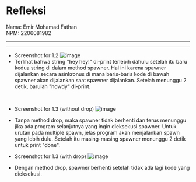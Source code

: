# Refleksi

Nama: Emir Mohamad Fathan <br>
NPM: 2206081982

<hr>
<hr>

- Screenshot for 1.2
![image](https://github.com/brofathan/grpc-tutorial/assets/45114836/0a8af0a0-fd2d-44c1-9d6c-93ea02432964)
- Terlihat bahwa string "hey hey!" di-print terlebih dahulu setelah itu baru kedua string di dalam method spawner. Hal ini karena spawner dijalankan secara asinkronus di mana baris-baris kode di bawah spawner akan dijalankan saat spawner dijalankan. Setelah menunggu 2 detik, barulah "howdy" di-print.

<br>

- Screenshot for 1.3 (without drop)
![image](https://github.com/brofathan/grpc-tutorial/assets/45114836/0344e8fb-fbb0-4196-9716-fce34af736b1)
- Tanpa method drop, maka spawner tidak berhenti dan terus menunggu jika ada program selanjutnya yang ingin dieksekusi spawner. Untuk urutan pada multiple spawn, jelas program akan menjalankan spawn yang lebih dulu. Setelah itu masing-masing spawner menunggu 2 detik untuk print "done".

- Screenshot for 1.3 (with drop)
![image](https://github.com/brofathan/grpc-tutorial/assets/45114836/7b6a9045-4add-4d18-b654-c1e191b9379e)
- Dengan method drop, spawner berhenti setelah tidak ada lagi kode yang dieksekusi.